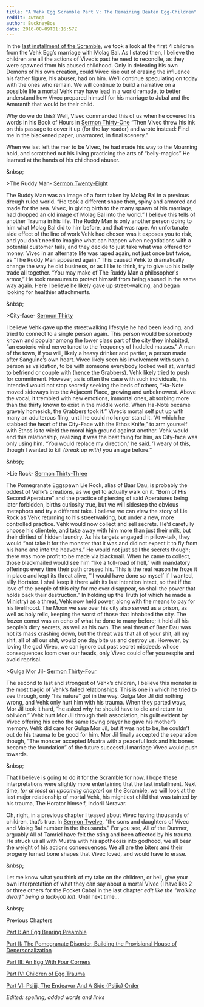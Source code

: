 ```yaml
---
title: "A Vehk Egg Scramble Part V: The Remaining Beaten Egg-Children"
reddit: 4wtnqb
author: BuckneyBos
date: 2016-08-09T01:16:57Z
---
```


In the [last installment of the Scramble](https://www.reddit.com/r/teslore/comments/4valf7/a_vehk_egg_scramble_part_iv_children_of_egg/), we took a look at the first 4 children from the Vehk Egg’s marriage with Molag Bal. As I stated then, I believe the children are all the actions of Vivec’s past he need to reconcile, as they were spawned from his abused childhood. Only in defeating his own Demons of his own creation, could Vivec rise out of erasing the influence his father figure, his abuser, had on him. We’ll continue speculating on today with the ones who remain. We will continue to build a narrative on a possible life a mortal Vehk may have lead in a world remade, to better understand how Vivec prepared himself for his marriage to Jubal and the Amaranth that would be their child.  


Why do we do this? Well, Vivec commanded this of us when he covered his words in his Book of Hours in [Sermon Thirty-One](http://www.uesp.net/wiki/Morrowind:The_36_Lessons_of_Vivec#Sermon_Thirty-One) “Then Vivec threw his ink on this passage to cover it up (for the lay reader) and wrote instead: Find me in the blackened paper, unarmored, in final scenery.”


When we last left the mer to be Vivec, he had made his way to the Mourning hold, and scratched out his living practicing the arts of “belly-magics” He learned at the hands of his childhood abuser.


&amp;nbsp;


&gt;The Ruddy Man- [Sermon Twenty-Eight](http://www.uesp.net/wiki/Morrowind:The_36_Lessons_of_Vivec#Sermon_Twenty-Eight)

The Ruddy Man was an image of a form taken by Molag Bal in a previous dreugh ruled world. “He took a different shape then, spiny and armored and made for the sea. Vivec, in giving birth to the many spawn of his marriage, had dropped an old image of Molag Bal into the world.” I believe this tells of another Trauma in his life. The Ruddy Man is only another person doing to him what Molag Bal did to him before, and that was rape. An unfortunate side effect of the line of work Vehk had chosen was it exposes you to risk, and you don’t need to imagine what can happen when negotiations with a potential customer fails, and they decide to just take what was offered for money. Vivec in an alternate life was raped again, not just once but twice, as “The Ruddy Man appeared again.” This caused Vehk to dramatically change the way he did business, or as I like to think, try to give up his belly trade all together. “You may make of The Ruddy Man a philosopher's armor,” He took measures to protect himself from being abused in the same way again. Here I believe he likely gave up street-walking, and began looking for healthier attachments.


&amp;nbsp;


&gt;City-face- [Sermon Thirty](http://www.uesp.net/wiki/Morrowind:The_36_Lessons_of_Vivec#Sermon_Thirty)


I believe Vehk gave up the streetwalking lifestyle he had been leading, and tried to connect to a single person again. This person would be somebody known and popular among the lower class part of the city they inhabited, “an esoteric wind nerve tuned to the frequency of huddled masses.” A man of the town, if you will, likely a heavy drinker and partier, a person made after Sanguine’s own heart. Vivec likely seen his involvement with such a person as validation, to be with someone everybody looked well at, wanted to befriend or couple with (hence the Grabbers). Vehk likely tried to push for commitment. However, as is often the case with such individuals, his intended would not stop secretly seeking the beds of others, “Ha-Note moved sideways into the Adjacent Place, growing and unbeknownst. Above the vocal, it trembled with new emotions, immortal ones, absorbing more than the thirty known to exist in the middle world. When Ha-Note became gravely homesick, the Grabbers took it.” Vivec’s mortal self put up with many an adulterous fling, until he could no longer stand it. “At which he stabbed the heart of the City-Face with the Ethos Knife,” to arm yourself with Ethos is to wield the moral high ground against another. Vehk would end this relationship, realizing it was the best thing for him, as City-face was only using him. “You would replace my direction,' he said. ’I weary of this, though I wanted to kill *(break up with)* you an age before.”


&amp;nbsp;


&gt;Lie Rock- [Sermon Thirty-Three](http://www.uesp.net/wiki/Morrowind:The_36_Lessons_of_Vivec#Sermon_Thirty-Three)

The Pomegranate Eggspawn Lie Rock, alias of Baar Dau, is probably the oddest of Vehk’s creations, as we get to actually walk on it. “Born of His Second Aperature” and the practice of piercing of said Aperatures being later forbidden, births curiosity true, but we will sidestep the obvious metaphors and try a different take. I believe we can view the story of Lie Rock as Vehk returning to his streetwalking, but under a new, more controlled practice. Vehk would now collect and sell secrets. He’d carefully choose his clientele, and take away with him more than just their milk, but their dirtiest of hidden laundry. As his targets engaged in pillow-talk, they would “not take it for the monster that it was and did not expect it to fly from his hand and into the heavens.” He would not just sell the secrets though; there was more profit to be made via blackmail. When he came to collect, those blackmailed would see him “like a toll-road of hell,” with mandatory offerings every time their path crossed his. This is the real reason he froze it in place and kept its threat alive, “'I would have done so myself if I wanted, silly Hortator. I shall keep it there with its last intention intact, so that if the love of the people of this city for me ever disappear, so shall the power that holds back their destruction.” In holding up the Truth (of which he made a [Ministry](http://www.uesp.net/wiki/Morrowind:Vivec_Ministry)) as a threat, Vehk now held power, along with the means to pay for his livelihood. The Moon we see over his city also served as a prison, as well as holy relic, keeping the worst of those that inhabited the city. The frozen comet was an echo of what he done to many before; it held all his people’s dirty secrets, as well as his own. The real threat of Baar Dau was not its mass crashing down, but the threat was that all of your shit, all my shit, all of all our shit, would one day bite us and destroy us. However, by loving the god Vivec, we can ignore out past secret misdeeds whose consequences loom over our heads, only Vivec could offer you respite and avoid reprisal.

&gt;Gulga Mor Jil- [Sermon Thirty-Four](http://www.uesp.net/wiki/Morrowind:The_36_Lessons_of_Vivec#Sermon_Thirty-Four)

The second to last and strongest of Vehk’s children, I believe this monster is the most tragic of Vehk’s failed relationships. This is one in which he tried to see through, only “his nature” got in the way. Gulga Mor Jil did nothing wrong, and Vehk only hurt him with his trauma. When they parted ways, Mor Jil took it hard, “he asked why he should have to die and return to oblivion.” Vehk hurt Mor Jil through their association, his guilt evident by Vivec offering his echo the same loving prayer he gave his mother’s memory. Vehk did care for Gulga Mor Jil, but it was not to be, he couldn’t out do his trauma to be good for him. Mor Jil finally accepted the separation though, “The monster accepted Muatra with a peaceful look and his bones became the foundation” of the future successful marriage Vivec would push towards.


&amp;nbsp;


That I believe is going to do it for the Scramble for now. I hope these interpretations were slightly more entertaining that the last installment. Next time, *(or at least an upcoming chapter)* on the Scramble, we will look at the last major relationship of mortal Vehk, his mightiest child that was tainted by his trauma, The Horator himself, Indoril Neravar.

Oh, right, in a previous chapter I teased about Vivec having thousands of children, that’s true. In [Sermon Twelve](http://www.uesp.net/wiki/Morrowind:The_36_Lessons_of_Vivec#Sermon_Twelve), “the sons and daughters of Vivec and Molag Bal number in the thousands.” For you see, All of the Dunmer, arguably All of Tamriel have felt the sting and been affected by his trauma. He struck us all with Muatra with his apotheosis into godhood, we all bear the weight of his actions consequences. We all are the biters and their progeny turned bone shapes that Vivec loved, and would have to erase.


&amp;nbsp;


Let me know what you think of my take on the children, or hell, give your own interpretation of what they can say about a mortal Vivec (I have like 2 or three others for the Pocket Cabal in the last chapter *edit like the "walking dwarf" being a tuck-job lol*). Until next time… 


&amp;nbsp;


Previous Chapters

[Part I: An Egg Bearing Preamble](https://www.reddit.com/r/teslore/comments/4tjmka/a_vekh_egg_scramble_part_i_an_egg_bearing_preamble/)

[Part II: The Pomegranate Disorder, Building the Provisional House of Depersonalization](https://www.reddit.com/r/teslore/comments/4tvlzj/a_vehk_egg_scramble_part_ii_the_pomegranate/)

[Part III: An Egg With Four Corners](https://www.reddit.com/r/teslore/comments/4uah5u/a_vehk_egg_scramble_part_iii_an_egg_with_four/)

[Part IV: Children of Egg Trauma](https://www.reddit.com/r/teslore/comments/4valf7/a_vehk_egg_scramble_part_iv_children_of_egg/0)

[Part VI: Psjjjj, The Endeavor And A Side (Psijic) Order](https://www.reddit.com/r/teslore/comments/51eb0v/a_vehk_egg_scramble_part_vi_psjjjj_the_endeavor/)


*Edited: spelling, added words and links*
